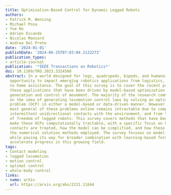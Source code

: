 ```yaml
---
title: Optimization-Based Control for Dynamic Legged Robots
authors:
- Patrick M. Wensing
- Michael Posa
- Yue Hu
- Adrien Escande
- Nicolas Mansard
- Andrea Del Prete
date: '2024-01-01'
publishDate: '2024-06-25T07:03:04.212227Z'
publication_types:
- article-journal
publication: '*IEEE Transactions on Robotics*'
doi: 10.1109/TRO.2023.3324580
abstract: In a world designed for legs, quadrupeds, bipeds, and humanoids have the
  opportunity to impact emerging robotics applications from logistics, to agriculture,
  to home assistance. The goal of this survey is to cover the recent progress toward
  these applications that have been driven by model-based optimization for the real-time
  generation and control of movement. The majority of the research community has converged
  on the idea of generating locomotion control laws by solving an optimal control
  problem (OCP) in either a model-based or data-driven manner. However, solving the
  most general of these problems online remains intractable due to complexities from
  intermittent unidirectional contacts with the environment, and from the many degrees
  of freedom of legged robots. This survey covers methods that have been pursued to
  make these OCPs computationally tractable, with a specific focus on how environmental
  contacts are treated, how the model can be simplified, and how these choices affect
  the numerical solution methods employed. The survey focuses on model-based optimization
  while paving its way for broader combination with learning-based formulations to
  accelerate progress in this growing field.
tags:
- Contact modeling
- legged locomotion
- motion control
- optimal control
- whole-body control
links:
- name: arXiv
  url: https://arxiv.org/abs/2211.11644
---
```

